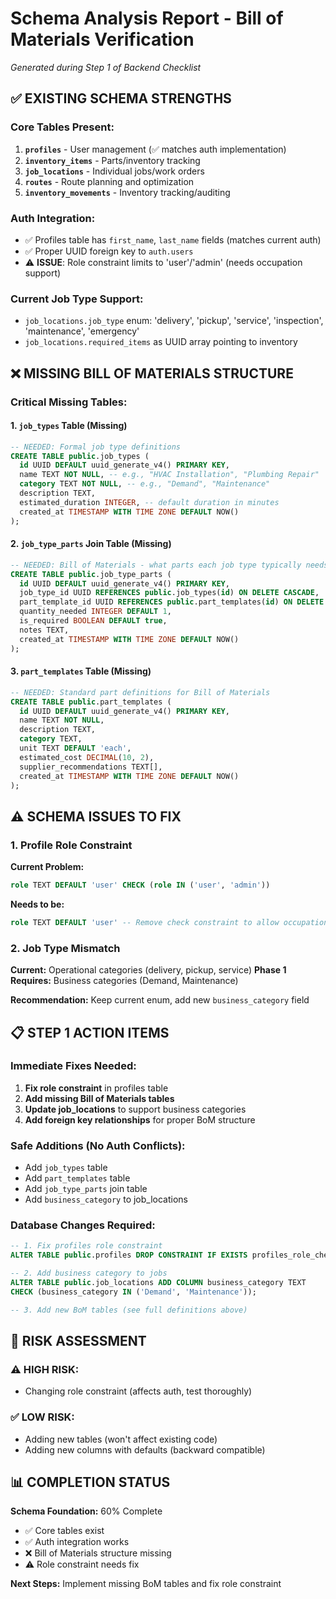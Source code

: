 # Schema Analysis Report - Bill of Materials Verification
*Generated during Step 1 of Backend Checklist*

## ✅ **EXISTING SCHEMA STRENGTHS**

### Core Tables Present:
1. **`profiles`** - User management (✅ matches auth implementation)
2. **`inventory_items`** - Parts/inventory tracking
3. **`job_locations`** - Individual jobs/work orders
4. **`routes`** - Route planning and optimization
5. **`inventory_movements`** - Inventory tracking/auditing

### Auth Integration:
- ✅ Profiles table has `first_name`, `last_name` fields (matches current auth)
- ✅ Proper UUID foreign key to `auth.users`
- ⚠️ **ISSUE**: Role constraint limits to 'user'/'admin' (needs occupation support)

### Current Job Type Support:
- `job_locations.job_type` enum: 'delivery', 'pickup', 'service', 'inspection', 'maintenance', 'emergency'
- `job_locations.required_items` as UUID array pointing to inventory

## ❌ **MISSING BILL OF MATERIALS STRUCTURE**

### Critical Missing Tables:

#### 1. **`job_types` Table** (Missing)
```sql
-- NEEDED: Formal job type definitions
CREATE TABLE public.job_types (
  id UUID DEFAULT uuid_generate_v4() PRIMARY KEY,
  name TEXT NOT NULL, -- e.g., "HVAC Installation", "Plumbing Repair"
  category TEXT NOT NULL, -- e.g., "Demand", "Maintenance" 
  description TEXT,
  estimated_duration INTEGER, -- default duration in minutes
  created_at TIMESTAMP WITH TIME ZONE DEFAULT NOW()
);
```

#### 2. **`job_type_parts` Join Table** (Missing)
```sql
-- NEEDED: Bill of Materials - what parts each job type typically needs
CREATE TABLE public.job_type_parts (
  id UUID DEFAULT uuid_generate_v4() PRIMARY KEY,
  job_type_id UUID REFERENCES public.job_types(id) ON DELETE CASCADE,
  part_template_id UUID REFERENCES public.part_templates(id) ON DELETE CASCADE,
  quantity_needed INTEGER DEFAULT 1,
  is_required BOOLEAN DEFAULT true,
  notes TEXT,
  created_at TIMESTAMP WITH TIME ZONE DEFAULT NOW()
);
```

#### 3. **`part_templates` Table** (Missing)
```sql
-- NEEDED: Standard part definitions for Bill of Materials
CREATE TABLE public.part_templates (
  id UUID DEFAULT uuid_generate_v4() PRIMARY KEY,
  name TEXT NOT NULL,
  description TEXT,
  category TEXT,
  unit TEXT DEFAULT 'each',
  estimated_cost DECIMAL(10, 2),
  supplier_recommendations TEXT[],
  created_at TIMESTAMP WITH TIME ZONE DEFAULT NOW()
);
```

## ⚠️ **SCHEMA ISSUES TO FIX**

### 1. Profile Role Constraint
**Current Problem:**
```sql
role TEXT DEFAULT 'user' CHECK (role IN ('user', 'admin'))
```

**Needs to be:**
```sql
role TEXT DEFAULT 'user' -- Remove check constraint to allow occupations
```

### 2. Job Type Mismatch
**Current:** Operational categories (delivery, pickup, service)
**Phase 1 Requires:** Business categories (Demand, Maintenance)

**Recommendation:** Keep current enum, add new `business_category` field

## 📋 **STEP 1 ACTION ITEMS**

### Immediate Fixes Needed:
1. **Fix role constraint** in profiles table
2. **Add missing Bill of Materials tables**
3. **Update job_locations** to support business categories
4. **Add foreign key relationships** for proper BoM structure

### Safe Additions (No Auth Conflicts):
- Add `job_types` table
- Add `part_templates` table  
- Add `job_type_parts` join table
- Add `business_category` to job_locations

### Database Changes Required:
```sql
-- 1. Fix profiles role constraint
ALTER TABLE public.profiles DROP CONSTRAINT IF EXISTS profiles_role_check;

-- 2. Add business category to jobs
ALTER TABLE public.job_locations ADD COLUMN business_category TEXT 
CHECK (business_category IN ('Demand', 'Maintenance'));

-- 3. Add new BoM tables (see full definitions above)
```

## 🚨 **RISK ASSESSMENT**

### ⚠️ **HIGH RISK:**
- Changing role constraint (affects auth, test thoroughly)

### ✅ **LOW RISK:**
- Adding new tables (won't affect existing code)
- Adding new columns with defaults (backward compatible)

## 📊 **COMPLETION STATUS**

**Schema Foundation:** 60% Complete
- ✅ Core tables exist
- ✅ Auth integration works
- ❌ Bill of Materials structure missing
- ⚠️ Role constraint needs fix

**Next Steps:** Implement missing BoM tables and fix role constraint 